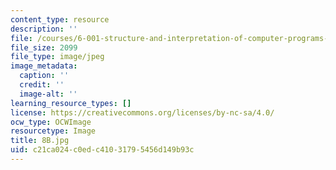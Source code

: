 ```yaml
---
content_type: resource
description: ''
file: /courses/6-001-structure-and-interpretation-of-computer-programs-spring-2005/c21ca024c0edc41031795456d149b93c_8B.jpg
file_size: 2099
file_type: image/jpeg
image_metadata:
  caption: ''
  credit: ''
  image-alt: ''
learning_resource_types: []
license: https://creativecommons.org/licenses/by-nc-sa/4.0/
ocw_type: OCWImage
resourcetype: Image
title: 8B.jpg
uid: c21ca024-c0ed-c410-3179-5456d149b93c
---
```

